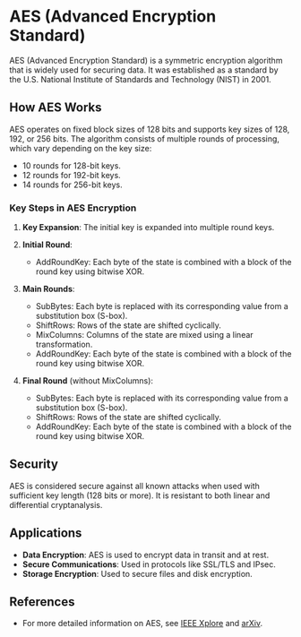 # AES (Advanced Encryption Standard)

AES (Advanced Encryption Standard) is a symmetric encryption algorithm that is widely used for securing data. It was established as a standard by the U.S. National Institute of Standards and Technology (NIST) in 2001.

## How AES Works

AES operates on fixed block sizes of 128 bits and supports key sizes of 128, 192, or 256 bits. The algorithm consists of multiple rounds of processing, which vary depending on the key size:

- 10 rounds for 128-bit keys.
- 12 rounds for 192-bit keys.
- 14 rounds for 256-bit keys.

### Key Steps in AES Encryption

1. **Key Expansion**: The initial key is expanded into multiple round keys.

2. **Initial Round**:
   - AddRoundKey: Each byte of the state is combined with a block of the round key using bitwise XOR.

3. **Main Rounds**:
   - SubBytes: Each byte is replaced with its corresponding value from a substitution box (S-box).
   - ShiftRows: Rows of the state are shifted cyclically.
   - MixColumns: Columns of the state are mixed using a linear transformation.
   - AddRoundKey: Each byte of the state is combined with a block of the round key using bitwise XOR.

4. **Final Round** (without MixColumns):
   - SubBytes: Each byte is replaced with its corresponding value from a substitution box (S-box).
   - ShiftRows: Rows of the state are shifted cyclically.
   - AddRoundKey: Each byte of the state is combined with a block of the round key using bitwise XOR.

## Security

AES is considered secure against all known attacks when used with sufficient key length (128 bits or more). It is resistant to both linear and differential cryptanalysis.

## Applications

- **Data Encryption**: AES is used to encrypt data in transit and at rest.
- **Secure Communications**: Used in protocols like SSL/TLS and IPsec.
- **Storage Encryption**: Used to secure files and disk encryption.

## References

- For more detailed information on AES, see [IEEE Xplore](https://ieeexplore.ieee.org/) and [arXiv](https://arxiv.org/).
